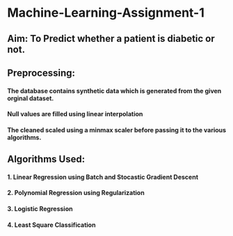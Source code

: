 # Machine-Learning-Assignment-1

## Aim: To Predict whether a patient is diabetic or not.

## Preprocessing:
#### The database contains synthetic data which is generated from the given orginal dataset.
#### Null values are filled using linear interpolation
#### The cleaned scaled using a minmax scaler before passing it to the various algorithms.

## Algorithms Used: 
 #### 1. Linear Regression using Batch and Stocastic Gradient Descent
 #### 2. Polynomial Regression using Regularization
 #### 3. Logistic Regression
 #### 4. Least Square Classification
